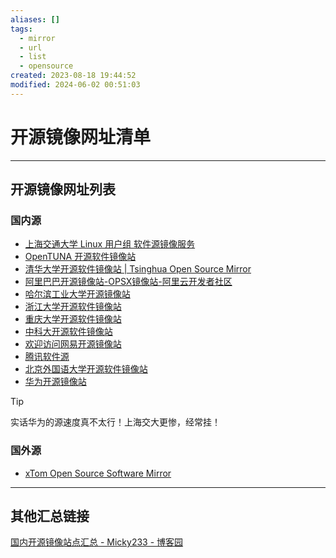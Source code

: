 ```yaml
---
aliases: []
tags:
  - mirror
  - url
  - list
  - opensource
created: 2023-08-18 19:44:52
modified: 2024-06-02 00:51:03
---
```

# 开源镜像网址清单

---

## 开源镜像网址列表

### 国内源

* [上海交通大学 Linux 用户组 软件源镜像服务](https://mirror.sjtu.edu.cn/)
* [OpenTUNA 开源软件镜像站](https://opentuna.cn/)
* [清华大学开源软件镜像站 | Tsinghua Open Source Mirror](https://mirrors.tuna.tsinghua.edu.cn/)
* [阿里巴巴开源镜像站-OPSX镜像站-阿里云开发者社区](https://developer.aliyun.com/mirror/)
* [哈尔滨工业大学开源镜像站](https://mirrors.hit.edu.cn/)
* [浙江大学开源软件镜像站](https://mirrors.zju.edu.cn/)
* [重庆大学开源软件镜像站](https://mirrors.cqu.edu.cn/)
* [中科大开源软件镜像站](https://mirrors.ustc.edu.cn/)
* [欢迎访问网易开源镜像站](https://mirrors.163.com/)
* [腾讯软件源](https://mirrors.cloud.tencent.com/)
* [北京外国语大学开源软件镜像站](https://mirrors.bfsu.edu.cn/)
* [华为开源镜像站](https://mirrors.huaweicloud.com/)

> [!tip]
> 实话华为的源速度真不太行！上海交大更惨，经常挂！

### 国外源

* [xTom Open Source Software Mirror](https://mirror.xtom.nl/)

---

## 其他汇总链接

[国内开源镜像站点汇总 - Micky233 - 博客园](https://www.cnblogs.com/geek233/p/16160091.html)


